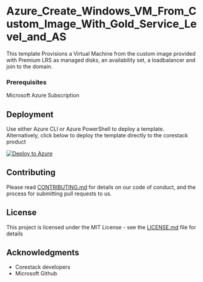 
# Azure_Create_Windows_VM_From_Custom_Image_With_Gold_Service_Level_and_AS

This template Provisions a Virtual Machine from the custom image provided with Premium LRS as managed disks, an availability set, a loadbalancer and join to the domain.

### Prerequisites

Microsoft Azure Subscription

## Deployment

Use either Azure CLI or Azure PowerShell to deploy a template. Alternatively, click below to deploy the template directly to the corestack product 

[![Deploy to Azure](https://docs.corestack.io/wp-content/uploads/2019/09/deploy-to-corestack.svg)](http://qa.corestack.io/heatstack/templates?repositories=github&external_redirect=true&name=Azure_Create_Windows_VM_From_Custom_Image_With_Gold_Service_Level_and_AS&url=https://raw.githubusercontent.com/corestacklabs/Templates/master/arm/Azure_Create_Windows_VM_From_Custom_Image_With_Gold_Service_Level_and_AS/Azure_Create_Windows_VM_From_Custom_Image_With_Gold_Service_Level_and_AS_content.json&engine=arm&type[0]=Cloud&classification[0]=Provisioning&scope=tenant#/mytemplates)

## Contributing

Please read [CONTRIBUTING.md](https://gist.github.com/karthick-kk/30e4fd3f279492b4f040d5cd569d21d0) for details on our code of conduct, and the process for submitting pull requests to us.

## License

This project is licensed under the MIT License - see the [LICENSE.md](LICENSE.md) file for details

## Acknowledgments

* Corestack developers
* Microsoft Github

